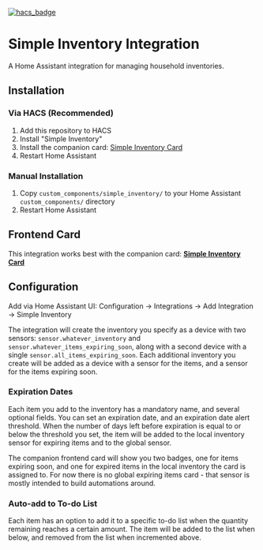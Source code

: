 

[![hacs_badge](https://img.shields.io/badge/HACS-Custom-41BDF5.svg?style=for-the-badge)](https://github.com/hacs/integration)

# Simple Inventory Integration

A Home Assistant integration for managing household inventories.

## Installation

### Via HACS (Recommended)

1. Add this repository to HACS
2. Install "Simple Inventory"
3. Install the companion card: [Simple Inventory Card](https://github.com/blaineventurine/simple-inventory-card)
4. Restart Home Assistant

### Manual Installation

1. Copy `custom_components/simple_inventory/` to your Home Assistant `custom_components/` directory
2. Restart Home Assistant

## Frontend Card

This integration works best with the companion card:
**[Simple Inventory Card](https://github.com/blaineventurine/simple-inventory-card)**

## Configuration

Add via Home Assistant UI: Configuration → Integrations → Add Integration → Simple Inventory

The integration will create the inventory you specify as a device with two sensors: `sensor.whatever_inventory` and `sensor.whatever_items_expiring_soon`, along with a second device with a single `sensor.all_items_expiring_soon`. Each additional inventory you create will be added as a device with a sensor for the items, and a sensor for the items expiring soon.

### Expiration Dates

Each item you add to the inventory has a mandatory name, and several optional fields. You can set an expiration date, and an expiration date alert threshold. When the number of days left before expiration is equal to or below the threshold you set, the item will be added to the local inventory sensor for expiring items and to the global sensor.

The companion frontend card will show you two badges, one for items expiring soon, and one for expired items in the local inventory the card is assigned to. For now there is no global expiring items card - that sensor is mostly intended to build automations around.

### Auto-add to To-do List

Each item has an option to add it to a specific to-do list when the quantity remaining reaches a certain amount. The item will be added to the list when below, and removed from the list when incremented above.
